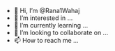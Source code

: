 - 👋 Hi, I’m @Rana1Wahaj
- 👀 I’m interested in ...
- 🌱 I’m currently learning ...
- 💞️ I’m looking to collaborate on ...
- 📫 How to reach me ...

<!---
Rana1Wahaj/Rana1Wahaj is a ✨ special ✨ repository because its `README.md` (this file) appears on your GitHub profile.
You can click the Preview link to take a look at your changes.
--->
